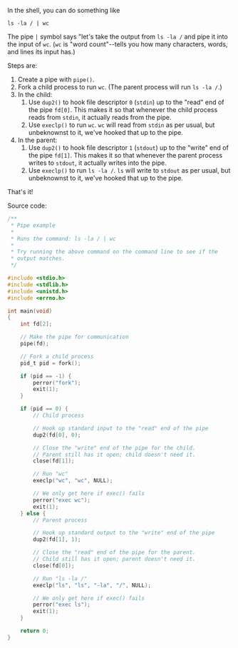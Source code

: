 In the shell, you can do something like

```
ls -la / | wc
```

The pipe `|` symbol says "let's take the output from `ls -la /` and pipe it into the input of `wc`. (`wc` is "word count"--tells you how many characters, words, and lines its input has.)

Steps are:

1. Create a pipe with `pipe()`.
2. Fork a child process to run `wc`. (The parent process will run `ls -la /`.)
3. In the child:
     1. Use `dup2()` to hook file descriptor `0` (`stdin`) up to the "read" end of the pipe `fd[0]`. This makes it so that whenever the child process reads from `stdin`, it actually reads from the pipe.
     2. Use `execlp()` to run `wc`. `wc` will read from `stdin` as per usual, but unbeknownst to it, we've hooked that up to the pipe.
4. In the parent:
     1. Use `dup2()` to hook file descriptor `1` (`stdout`) up to the "write" end of the pipe `fd[1]`. This makes it so that whenever the parent process writes to `stdout`, it actually writes into the pipe.
     2. Use `execlp()` to run `ls -la /`. `ls` will write to `stdout` as per usual, but unbeknownst to it, we've hooked that up to the pipe.

That's it!

Source code:

```c
/**
 * Pipe example
 *
 * Runs the command: ls -la / | wc
 *
 * Try running the above command on the command line to see if the
 * output matches.
 */

#include <stdio.h>
#include <stdlib.h>
#include <unistd.h>
#include <errno.h>

int main(void)
{
    int fd[2];

    // Make the pipe for communication
    pipe(fd);

    // Fork a child process
    pid_t pid = fork();

    if (pid == -1) {
        perror("fork");
        exit(1);
    }

    if (pid == 0) {
        // Child process

        // Hook up standard input to the "read" end of the pipe
        dup2(fd[0], 0);

        // Close the "write" end of the pipe for the child.
        // Parent still has it open; child doesn't need it.
        close(fd[1]);

        // Run "wc"
        execlp("wc", "wc", NULL);

        // We only get here if exec() fails
        perror("exec wc");
        exit(1);
    } else {
        // Parent process

        // Hook up standard output to the "write" end of the pipe
        dup2(fd[1], 1);

        // Close the "read" end of the pipe for the parent.
        // Child still has it open; parent doesn't need it.
        close(fd[0]);

        // Run "ls -la /"
        execlp("ls", "ls", "-la", "/", NULL);

        // We only get here if exec() fails
        perror("exec ls");
        exit(1);
    }

    return 0;
}
```